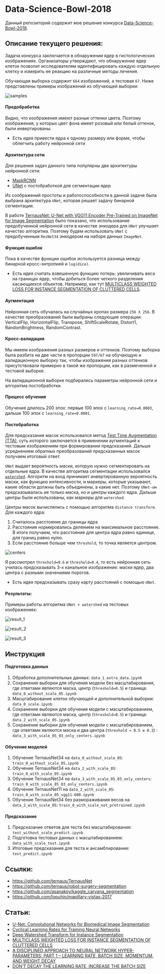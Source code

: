 # Data-Science-Bowl-2018

Данный репозиторий содержит мое решение конкурса [Data-Science-Bowl-2018](https://www.kaggle.com/c/data-science-bowl-2018).

## Описание текущего решения:

Задача конкурса заключается в обнаружении ядер в гистологических изображениях.
Организаторы утверждают, что обнаружение ядер клеток позволит исследователям идентифицировать каждую отдельную клетку и
измерить ее реакцию на различные методы лечения.

Обучающая выборка содержит `664` изображений, а тестовая `67`. Ниже представлены примеры изображений из обучающей выборки:

![samples](images/samples.png)

#### Предобработка
Видно, что изображения имеют разные оттенки цвета. Поэтому изображения, у которых цвет фона имеет розовый или белый оттенок, были инвертированы.

* Есть идея привести ядра к одному размеру или форме, чтобы облегчить работу нейронной сети

#### Архитектура сети
Для решения задач данного типа популярны две архитектуры нейронной сети:

* [MaskRCNN](https://arxiv.org/abs/1703.06870)
* [UNet](https://arxiv.org/abs/1505.04597) с постобработкой для сегментации ядер

Из соображений простоты и работоспособности в данной задаче была выбрана архитектура `UNet`, которая решает задачу бинарной сегментации.

В работе [TernausNet: U-Net with VGG11 Encoder Pre-Trained on ImageNet for Image Segmentation](https://arxiv.org/abs/1801.05746)
было показано, что использование предобученной нейронной сети в качестве энкодера для `UNet` улучшает качество алгоритма. Поэтому будем использовать `UNet` с предобученным `ResNet34` энкодером на наборе данных `ImageNet`.

#### Функция ошибок
Пока в качестве функции ошибок используется разница между бинарной кросс-энтропией и `log(dice)`.

* Есть идея считать взвешенную функцию потерь: увеличивать веса на границах ядер,
чтобы добиться более четкого разделения касающиехся объектов.
Например, как тут
[MULTICLASS WEIGHTED LOSS FOR INSTANCE SEGMENTATION OF CLUTTERED CELLS](https://arxiv.org/abs/1802.07465).

#### Аугментация
Нейронная сеть обучалась на случайных кропах размера `256 X 256`. В качестве преобразований были выбраны следующие операции:
VerticalFlip, HorizontalFlip, Transpose, ShiftScaleRotate, Distort1, RandomBrightness, RandomContrast.

#### Кросс-валидация
Мы имеем изображения разных размеров и оттенков.
Поэтому выборка была разбита на две части в пропорции `597/67` на обучающую и валидационную выборку так,
чтобы изображения разных оттенков присутствовали примерно в такой же пропорции, как в размеченной и тестовой выборке.

На валидационной выборке подбирались параметры нейронной сети и алгоритма постобработки.

#### Процесс обучения
Обучение длилось 200 эпох: первые 100 эпох с `learning_rate=0.0003`, дальше 100 эпох с `learning_rate=0.0001`.


#### Постобработка
Для предсказания масок использовался метод [Test Time Augmentation (TTA)](http://benanne.github.io/2015/03/17/plankton.html), суть которого заключается в применении аугментаций к тестовым изображениям при формировании предсказаний.
Дальше усреднением обратных преобразований предсказанных масок получаем итоговый ответ.

`UNet` выдает вероятность маски, которую нужно сегментировать на отдельные ядра. В качестве алгоритма сегментации использовался [`watershed`](https://docs.opencv.org/3.1.0/d3/db4/tutorial_py_watershed.html).
Алгоритм на вход принимает инвертированную вероятность маски, как функцию интенсивности, и маркеры, которые указывают, какие области должны быть объединены, а какие нет. Поэтому `UNet-ом` предсказывалась не только маска, но и центры каждого ядра.
Дальше центры были использованы, как маркеры для `watershed`.

Центры масок вычислялись с помощью алгоритма `distance transform`. Для каждого ядра:
1. Считалось расстояние до границы ядра
2. Расстояния нормировались делением на максимальное расстояние. В итоге получаем, что расстояние для центра ядра равно единице, для границ равно нулю.
3. Если расстояние больше чем `threshold`, то точка является центром.

![centers](images/centers.png)

Я рассмотрел `threshold=0.6` и `threshold=0.4`, то есть нейронная сеть училась предсказывать 3-х канальное изображение: маски ядер, два центра с разными значениями порогов.

* Есть идея предсказывать сразу карту расстояний с помощью `UNet`.

#### Результаты:
Примеры работы алгоритма `UNet + watershed` на тестовых изображениях:

![result_1](images/result_1.png)

![result_2](images/result_2.png)

![result_3](images/result_3.png)


## Инструкция
#### Подготовка данных
1. Обработка дополнительных данных: `data_1_extra_data.ipynb`
1. Сохранение выборки для обучения модели без масштабирования, где ответами являются маска, центр (`threshold=0.5`) и граница: `data_0_without_scale_05.ipynb`
1. Масштабирование клеток обучающей и дополнительной выборки: `data_0_scale.ipynb`
1. Сохранение выборки для обучения модели с масштабированием, где ответами являются маска, центр (`threshold=0.5`)  и граница: `data_2_with_scale_05.ipynb`
1. Сохранение выборки для обучения модели с масштабированием, где ответами являются маска и два центра (`threshold = 0.5 и 0.3`) : `data_3_with_scale_05_03_only_centers.ipynb`

#### Обучение моделей
1. Обучение TernausNet34 на `data_0_without_scale_05`: `train_0_without_scale_05.ipynb`
1. Обучение TernausNet34 на `data_2_with_scale_05`: `train_0_with_scale_05.ipynb`
1. Обучение TernausNet34 на `data_3_with_scale_05_03_only_centers`: `train_0_with_scale_05_03_only_centers.ipynb`
1. Обучение TernausNet11 на `data_2_with_scale_05`: `train_0_with_scale_05_vgg11-600.ipynb`
1. Обучение TernausNet34 без размораживания весов на `data_2_with_scale_05`: `train_0_with_scale_not_pretrained.ipynb`

#### Предсказание
1. Предсказание ответов для теста без масштабирования: `test_without_scale_predict.ipynb`
1. Подготовка тестовых данных с масштабированием: `data_with_scale_test.ipynb`
1. Итоговые предсказания для теста и ансамблирование: `test_predict.ipynb`


## Ссылки:
- https://github.com/ternaus/TernausNet
- https://github.com/ternaus/robot-surgery-segmentation
- https://github.com/asanakoy/kaggle_carvana_segmentation
- https://github.com/lopuhin/mapillary-vistas-2017

## Статьи:
- [U-Net: Convolutional Networks for Biomedical Image Segmentation](https://arxiv.org/abs/1505.04597)
- [Cyclical Learning Rates for Training Neural Networks](https://arxiv.org/abs/1506.01186)
- [Deep Watershed Transform for Instance Segmentation](https://arxiv.org/abs/1611.08303)
- [MULTICLASS WEIGHTED LOSS FOR INSTANCE SEGMENTATION OF CLUTTERED CELLS](https://arxiv.org/abs/1802.07465)
- [A DISCIPLINED APPROACH TO NEURAL NETWORK HYPER-PARAMETERS: PART 1 – LEARNING RATE, BATCH SIZE, MOMENTUM, AND WEIGHT DECAY](https://arxiv.org/abs/1803.09820)
- [DON’T DECAY THE LEARNING RATE, INCREASE THE BATCH SIZE](https://arxiv.org/abs/1711.00489)
